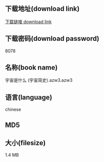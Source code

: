 ## 下载地址(download link)
[下载链接 download link](https://voluble-croquembouche-d321dc.netlify.app/?s=%E5%AE%87%E5%AE%99%E6%98%AF%E4%BB%80%E4%B9%88+%28%E5%AE%87%E5%AE%99%E7%AE%80%E5%8F%B2%29.azw3)

## 下载密码(download password)
8078

## 名称(book name)
宇宙是什么 (宇宙简史).azw3.azw3

## 语言(language)
chinese

## MD5


## 大小(filesize)
1.4 MB
